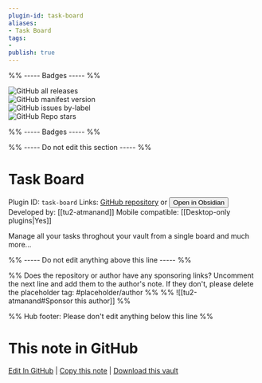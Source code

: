 ```yaml
---
plugin-id: task-board
aliases:
- Task Board
tags: 
- 
publish: true
---
```


%% ----- Badges ----- %%

![GitHub all releases](https://img.shields.io/github/downloads/tu2-atmanand/Task-Board/total?color=573E7A&logo=github&style=for-the-badge)   
![GitHub manifest version](https://img.shields.io/github/manifest-json/v/tu2-atmanand/Task-Board?color=573E7A&logo=github&style=for-the-badge)   
![GitHub issues by-label](https://img.shields.io/github/issues/tu2-atmanand/Task-Board/help%20wanted?color=573E7A&logo=github&style=for-the-badge)   
![GitHub Repo stars](https://img.shields.io/github/stars/tu2-atmanand/Task-Board?color=573E7A&logo=github&style=for-the-badge)

%% ----- Badges ----- %%

%% ----- Do not edit this section ----- %%

# Task Board

Plugin ID: `task-board`
Links: [GitHub repository](https://github.com/tu2-atmanand/Task-Board) or [<button id=HH>Open in Obsidian</button>](obsidian://show-plugin?id=task-board)
Developed by: [[tu2-atmanand]]
Mobile compatible: [[Desktop-only plugins|Yes]]

Manage all your tasks throghout your vault from a single board and much more...

%% ----- Do not edit anything above this line ----- %% 

%% Does the repository or author have any sponsoring links? Uncomment the next line and add them to the author's note. If they don't, please delete the placeholder tag: #placeholder/author %%
%% ![[tu2-atmanand#Sponsor this author]] %%

%% Hub footer: Please don't edit anything below this line %%

# This note in GitHub

<span class="git-footer">[Edit In GitHub](https://github.dev/obsidian-community/obsidian-hub/blob/main/02%20-%20Community%20Expansions/02.05%20All%20Community%20Expansions/Plugins/task-board.md "git-hub-edit-note") | [Copy this note](https://raw.githubusercontent.com/obsidian-community/obsidian-hub/main/02%20-%20Community%20Expansions/02.05%20All%20Community%20Expansions/Plugins/task-board.md "git-hub-copy-note") | [Download this vault](https://github.com/obsidian-community/obsidian-hub/archive/refs/heads/main.zip "git-hub-download-vault") </span>
